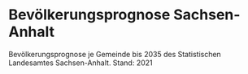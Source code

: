 # Bevölkerungsprognose Sachsen-Anhalt

Bevölkerungsprognose je Gemeinde bis 2035 des Statistischen Landesamtes
Sachsen-Anhalt. Stand: 2021

